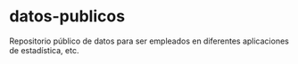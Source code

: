 # datos-publicos
Repositorio público de datos para ser empleados en diferentes aplicaciones de estadística, etc.
